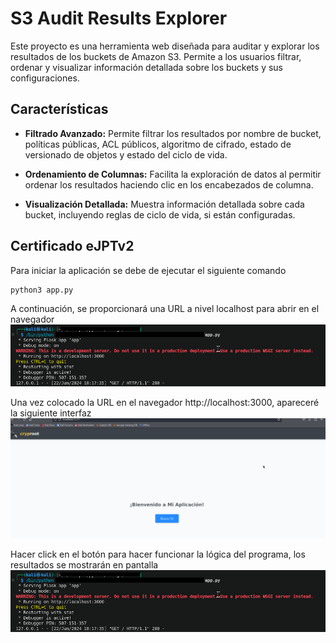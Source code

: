 # S3 Audit Results Explorer

Este proyecto es una herramienta web diseñada para auditar y explorar los resultados de los buckets de Amazon S3. Permite a los usuarios filtrar, ordenar y visualizar información detallada sobre los buckets y sus configuraciones.

## Características

- **Filtrado Avanzado:** Permite filtrar los resultados por nombre de bucket, políticas públicas, ACL públicos, algoritmo de cifrado, estado de versionado de objetos y estado del ciclo de vida.
  
- **Ordenamiento de Columnas:** Facilita la exploración de datos al permitir ordenar los resultados haciendo clic en los encabezados de columna.

- **Visualización Detallada:** Muestra información detallada sobre cada bucket, incluyendo reglas de ciclo de vida, si están configuradas.

## Certificado eJPTv2
Para iniciar la aplicación se debe de ejecutar el siguiente comando
```python
python3 app.py
```
A continuación, se proporcionará una URL a nivel localhost para abrir en el navegador
![Localhost](imagen3.png)

Una vez colocado la URL en el navegador http://localhost:3000, apareceré la siguiente interfaz
![Localhost](imagen1.png)

Hacer click en el botón para hacer funcionar la lógica del programa, los resultados se mostrarán en pantalla
![Localhost](imagen3.png)

